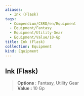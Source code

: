 ```yaml
---
aliases:
  - Ink (Flask)
tags:
  - Compendium/CSRD/en/Equipment
  - Equipment/Fantasy
  - Equipment/Utility-Gear
  - Equipment/Value/10-Gp
title: Ink (Flask)
collection: Equipment
kind: Equipment
---
```

## Ink (Flask)  
  
>  
> **Options :** Fantasy, Utility Gear  
> **Value :** 10 Gp